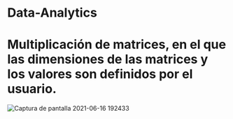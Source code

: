 # Data-Analytics
# Multiplicación de matrices, en el que las dimensiones de las matrices y los valores son definidos por el usuario.

![Captura de pantalla 2021-06-16 192433](https://user-images.githubusercontent.com/66731201/122311787-8b48e480-ced8-11eb-8444-6524caafafb7.png)
